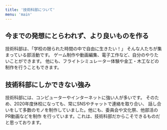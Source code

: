 ```yaml
---
title: '技術科部について'
menu: 'main'
---
```


## 今までの発想にとらわれず、より良いものを作る

技術科部は、「学校の限られた時間の中で自由に生きたい！」
そんな人たちが集まっている部活動です。
ゲーム制作や動画編集、電子工作など、自分のやりたいことができます。
他にも、フライトシミュレーター体験や金工・木工などの制作を行うこともできます。

## 技術科部にしかできない強み

技術科部には、コンピューターやインターネットに強い人が多いです。
そのため、2020年度休校になっても、常にSNSやチャットで連絡を取り合い、
話し合いをして多数のモノを制作していました。他にも、委員会や文化祭、他部活のPR動画などを制作
を行っています。これは、技術科部だからこそできるものだと思っております。
